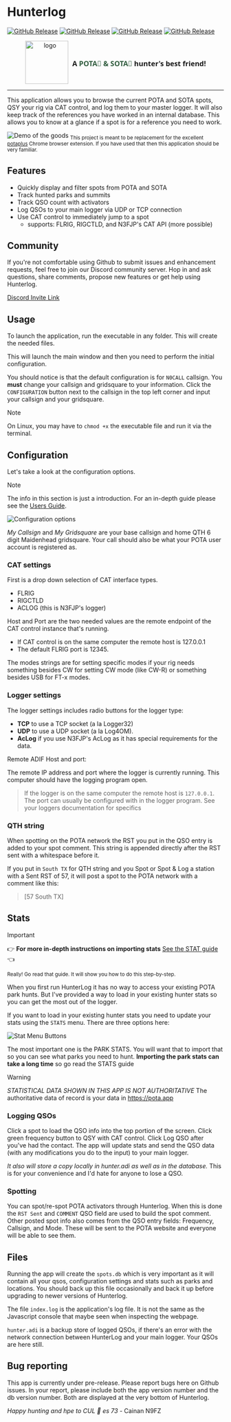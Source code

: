 # Hunterlog 
[![GitHub Release](https://img.shields.io/badge/download-windows-green)](https://github.com/cwhelchel/hunterlog/releases/download/v0.0.7/hunterlog_0.0.7.zip)
[![GitHub Release](https://img.shields.io/badge/download-linux-green)](https://github.com/cwhelchel/hunterlog/releases/download/v0.0.7/hunterlog-ubuntu_0.0.7.zip)
[![GitHub Release](https://img.shields.io/badge/download-mac-green)](https://github.com/cwhelchel/hunterlog/releases/download/v0.0.6/hunterlog-macos_0.0.6.zip)
[![GitHub Release](https://img.shields.io/github/v/release/cwhelchel/hunterlog?style=flat-square)](https://github.com/cwhelchel/hunterlog/releases)

<div align=center style="display:flex;align-items: center; justify-content: center;">
    <img src="src/assets/logo.png" width="100" title="logo" />
    <h3 style="font-family: 'Segoe UI';margin-left:10px">A <span style="color:#305c3e"> POTA🌳 & SOTA🗻</span> hunter's best friend!</h3>
    
</div>
<hr/>

This application allows you to browse the current POTA and SOTA spots, QSY your rig via
CAT control, and log them to your master logger. It will also keep track of the references you have worked in an internal database. This allows you to know at a glance if a spot is for a reference you need to work.

![Demo of the goods](docs/img/demo.gif)
<sub>This project is meant to be replacement for the excellent [potaplus](https://dwestbrook.net/projects/potaplus/) Chrome browser extension. If you have used that then this application should be very familiar.</sub>

## Features

* Quickly display and filter spots from POTA and SOTA
* Track hunted parks and summits
* Track QSO count with activators
* Log QSOs to your main logger via UDP or TCP connection
* Use CAT control to immediately jump to a spot
  * supports: FLRIG, RIGCTLD, and N3FJP's CAT API (more possible)

## Community

If you're not comfortable using Github to submit issues and enhancement requests, feel free to join our Discord community server. Hop in and ask questions, share comments, propose new features or get help using Hunterlog.

[Discord Invite Link](https://discord.gg/DfqMVMuMnG)

## Usage

To launch the application, run the executable in any folder. This will create the needed files.

This will launch the main window and then you need to perform the initial configuration.

You should notice is that the default configuration is for `N0CALL` callsign. You **must** change your callsign and gridsquare to your information. Click the `CONFIGURATION` button next to the callsign in the top left corner and input your callsign and your gridsquare. 

> [!NOTE]
> On Linux, you may have to `chmod +x` the executable file and run it via the terminal.

## Configuration

Let's take a look at the configuration options. 

> [!NOTE]
> The info in this section is just a introduction. For an in-depth guide please see the [Users Guide](docs/USER_GUIDE.md).

![Configuration options](docs/img/config.png)

*My Callsign* and *My Gridsquare* are your base callsign and home QTH 6 digit Maidenhead gridsquare. Your call should also be what your POTA user account is registered as. 

### CAT settings 
First is a drop down selection of CAT interface types. 
* FLRIG
* RIGCTLD
* ACLOG (this is N3FJP's logger)

Host and Port are the two needed values are the remote endpoint of the CAT control instance that's running.
* If CAT control is on the same computer the remote host is 127.0.0.1
* The default FLRIG port is 12345. 

The modes strings are for setting specific modes if your rig needs something
besides CW for setting CW mode (like CW-R) or something besides USB for FT-x modes.

### Logger settings

The logger settings includes radio buttons for the logger type:

* **TCP**  to use a TCP socket (a la Logger32) 
* **UDP** to use a UDP socket (a la Log4OM). 
* **AcLog** if you use N3FJP's AcLog as it has special requirements for the data.

Remote ADIF Host and port:

The remote IP address and port where the logger is currently running. This computer should have the logging program open.

> If the logger is on the same computer the remote host is `127.0.0.1`.
> The port can usually be configured with in the logger program. See your loggers
> documentation for specifics

### QTH string

When spotting on the POTA network the RST you put in the QSO entry is added to your spot comment. This string is appended directly after the RST sent with a whitespace before it.

If you put in `South TX` for QTH string and you Spot or Spot & Log a station with a Sent
RST of 57, it will post a spot to the POTA network with a comment like this:

> [57 South TX]

## Stats

> [!IMPORTANT]
> 👉 **For more in-depth instructions on importing stats** [See the STAT guide](docs/STATS.md) 👈
> 
> <sub>Really! Go read that guide. It will show you how to do this step-by-step.</sub>

When you first run HunterLog it has no way to access your existing POTA park
hunts. But I've provided a way to load in your existing hunter stats so you can
get the most out of the logger. 

If you want to load in your existing hunter stats you need to update your stats using the `STATS` menu. There are three options here: 


![Stat Menu Buttons](docs/img/stats.png)

The most important one is the PARK STATS. You will want that to import that so
you can see what parks you need to hunt. 
**Importing the park stats can take a long time** so go read the STATS guide

> [!WARNING]
>*STATISTICAL DATA SHOWN IN THIS APP IS NOT AUTHORITATIVE* The authoritative data
of record is your data in https://pota.app

### Logging QSOs

Click a spot to load the QSO info into the top portion of the screen. Click green frequency button to QSY with CAT control. Click Log QSO after you've had the contact. The app will update stats and send the QSO data (with any modifications you do to the input) to your main logger. 

*It also will store a copy locally in hunter.adi as well as in the database.* This
is for your convenience and I'd hate for anyone to lose a QSO.

### Spotting

You can spot/re-spot POTA activators through Hunterlog. When this is done the 
`RST Sent` and `COMMENT` QSO field are used to build the spot comment. Other
posted spot info also comes from the QSO entry fields: Frequency, Callsign, and Mode.
These will be sent to the POTA website and everyone will be able to see them.

## Files

Running the app will create the `spots.db` which is very important as it will 
contain all your qsos, configuration settings and stats such as parks and 
locations. You should back up this file occasionally and back it up before upgrading
to newer versions of Hunterlog.

The file `index.log` is the application's log file. It is not the same as the 
Javascript console that maybe seen when inspecting the webpage.

`hunter.adi` is a backup store of logged QSOs, if there's an error with the network
connection between HunterLog and your main logger. Your QSOs are here still.


## Bug reporting

This app is currently under pre-release. Please report bugs here on Github 
issues. In your report, please include both the app version number and the db
version number. Both are displayed at the very bottom of Hunterlog.


*Happy hunting and hpe to CUL 🍻 es 73*
\- Cainan N9FZ
